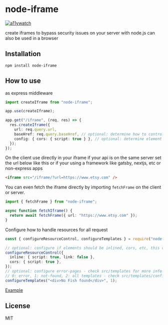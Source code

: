 # node-iframe

[![a11ywatch](https://circleci.com/gh/a11ywatch/node-iframe.svg?style=svg)](https://circleci.com/gh/a11ywatch/node-iframe)

create iframes to bypass security issues on your server with node.js can also be used in a browser

## Installation

`npm install node-iframe`

## How to use

as express middleware

```typescript
import createIframe from "node-iframe";

app.use(createIframe);

app.get("/iframe", (req, res) => {
  res.createIframe({
    url: req.query.url,
    baseHref: req.query.baseHref, // optional: determine how to control link redirects,
    config: { cors: { script: true } }, // optional: determine element cors or inlining #shape src/iframe.ts#L34
  });
});
```

On the client use directly in your iframe if your api is on the same server set the url below like this or if your using a framework like gatsby, nextjs, etc or non-express apps

```html
<iframe src="/iframe/?url=https://www.etsy.com" />
```

You can even fetch the iframe directly by importing `fetchFrame` on the client or server.

```typescript
import { fetchFrame } from "node-iframe";

async function fetchIframe() {
  return await fetchFrame({ url: "https://www.etsy.com" });
}
```

Configure how to handle resources for all request

```typescript
const { configureResourceControl, configureTemplates } = require("node-iframe");

// optional: configure if elements should be inlined, cors, etc, this combines with the `config` param
configureResourceControl({
  inline: { script: true, link: false },
  cors: { script: true },
});
// optional: configure error-pages - check src/templates for more info
// 0: error, 1: not-found, 2: all templates - check src/templates/config for options
configureTemplates("<div>No Fish found</div>", 1);
```

[Example](https://a11ywatch.com/testout)

## License

MIT
